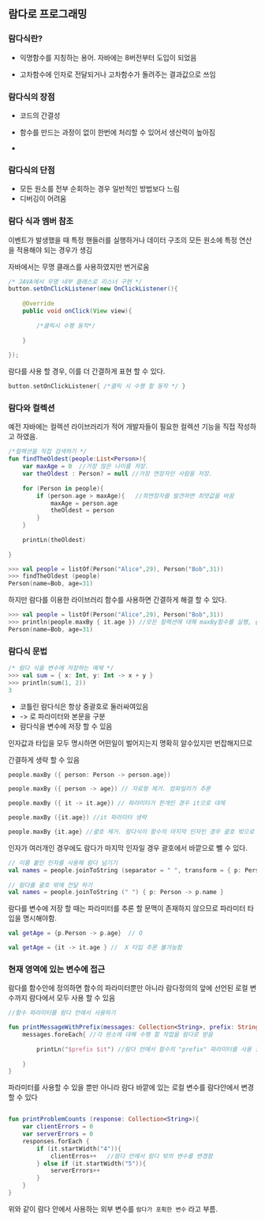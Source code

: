 ## 람다로 프로그래밍



### 람다식란?

- 익명함수를 지칭하는 용어. 자바에는 8버전부터 도입이 되었음

- 고차함수에 인자로 전달되거나 고차함수가 돌려주는 결과값으로 쓰임



### 람다식의 장점

- 코드의 간결성 

- 함수를 만드는 과정이 없이 한번에 처리할 수 있어서 생산력이 높아짐
- 



### 람다식의 단점

- 모든 원소를 전부 순회하는 경우 일반적인 방법보다 느림
- 디버깅이 어려움



### 람다 식과 멤버 참조

이벤트가 발생했을 때 특정 핸들러를 실행하거나 데이터 구조의 모든 원소에 특정 연산을 적용해야 되는 경우가 생김

자바에서는 무명 클래스를 사용하였지만 번거로움

```java
/* JAVA에서 무명 내부 클래스로 리스너 구현 */
button.setOnClickListener(new OnClickListener(){
   
    @Override
    public void onClick(View view){
        
        /*클릭시 수행 동작*/
        
    }
    
});

```



람다를 사용 할 경우, 이를 더 간결하게 표현 할 수 있다.

``` kotlin
button.setOnClickListener{ /*클릭 시 수행 할 동작 */ }
```





### 람다와 컬렉션

예전 자바에는 컬렉션 라이브러리가 적어 개발자들이 필요한 컬렉션 기능을 직접 작성하고 하였음. 

``` kotlin
/*컬렉션을 직접 검색하기 */
fun findTheOldest(people:List<Person>){
	var maxAge = 0  //가장 많은 나이를 저장.
	var theOldest : Person? = null //가장 연장자인 사람을 저장.
	
	for (Person in people){  
		if (person.age > maxAge){   //최연장자를 발견하면 최댓값을 바꿈
			maxAge = person.age
			theOldest = person
		}
	}
    
    printLn(theOldest)
    
}

>>> val people = listOf(Person("Alice",29), Person("Bob",31))
>>> findTheOldest (people)
Person(name=Bob, age=31)
```



하지만 람다를 이용한 라이브러리 함수를 사용하면 간결하게 해결 할 수 있다.

```kotlin
>>> val people = listOf(Person("Alice",29), Person("Bob",31))
>>> println(people.maxBy { it.age }) //모든 컬렉션에 대해 maxBy함수를 실행, {}안에 비교에 사용될 값을 돌려줌 
Person(name=Bob, age=31)
```

 

### 람다식 문법

```kotlin
/* 람다 식을 변수에 저장하는 예제 */
>>> val sum = { x: Int, y: Int -> x + y }
>>> println(sum(1, 2))
3
```

- 코틀린 람다식은 항상 중괄호로 둘러싸여있음
-  -> 로 파라미터와 본문을 구분
- 람다식을 변수에 저장 할 수 있음



인자값과 타입을 모두 명시하면 어떤일이 벌어지는지 명확히 알수있지만 번잡해지므로

간결하게 생략 할 수 있음

```kotlin
people.maxBy ({ person: Person -> person.age}) 

people.maxBy ({ person -> age}) // 자료형 제거. 컴파일러가 추론

people.maxBy ({ it -> it.age}) // 파라미터가 한개인 경우 it으로 대체

people.maxBy ({it.age}) //it 파라미터 생략

people.maxBy {it.age} //괄호 제거. 람다식이 함수의 마지막 인자인 경우 괄호 밖으로 뺄 수 있음

```

 

인자가 여러개인 경우에도 람다가 마지막 인자일 경우 괄호에서 바깥으로 뺄 수 있다.

```kotlin
// 이름 붙인 인자를 사용해 람다 넘기기
val names = people.joinToString (separator = " ", transform = { p: Person -> p.name })
 
// 람다를 괄호 밖에 전달 하기
val names = people.joinToString (" ") { p: Person -> p.name } 
```



람다를 변수에 저장 할 때는 파라미터를 추론 할 문맥이 존재하지 않으므로 파라미터 타입을 명시해야함.

```kotlin
val getAge = {p.Person -> p.age}  // O

val getAge = {it -> it.age } //  X 타입 추론 불가능함
```





### 현재 영역에 있는 변수에 접근

람다를 함수안에 정의하면 함수의 파라미터뿐만 아니라 람다정의의 앞에 선언된 로컬 변수까지 람다에서 모두 사용 할 수 있음

```kotlin
//함수 파라미터를 람다 안에서 사용하기

fun printMessageWithPrefix(messages: Collection<String>, prefix: String){
    messages.foreEach{ //각 원소에 대해 수행 할 작업을 람다로 받음
        
        printLn("$prefix $it") //람다 안에서 함수의 "prefix" 파라미터를 사용 할 수 있음
        
    }
}
```



파라미터를 사용할 수 있을 뿐만 아니라 람다 바깥에 있는 로컬 변수를 람다안에서 변경 할 수 있다

```kotlin

fun printProblemCounts (response: Collection<String>){
    var clientErrors = 0
    var serverErrors = 0
    responses.forEach {
        if (it.startWidth("4")){
            clientErros++	//람다 안에서 람다 밖의 변수를 변경함			
        } else if (it.startWidth("5")){
            serverErrors++
        }
    }
}
```

위와 같이 람다 안에서 사용하는  외부 변수를 `람다가 포획한 변수` 라고 부름.

